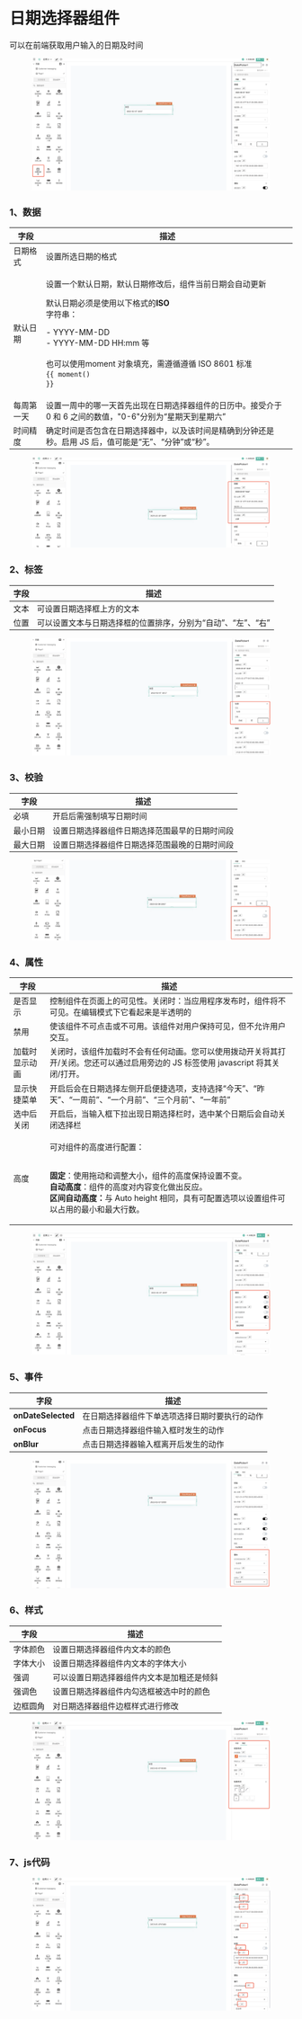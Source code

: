 # 日期选择器组件

&#x20;可以在前端获取用户输入的日期及时间

<figure><img src="../../../.gitbook/assets/image (15) (1).png" alt=""><figcaption></figcaption></figure>

### 1、数据

| 字段    | 描述                                                                                                                                                                                                               |
| ----- | ---------------------------------------------------------------------------------------------------------------------------------------------------------------------------------------------------------------- |
| 日期格式  | 设置所选日期的格式                                                                                                                                                                                                        |
| 默认日期  | <p>设置一个默认日期，默认日期修改后，组件当前日期会自动更新</p><p></p><p>默认日期必须是使用以下格式的<strong>ISO</strong><br>字符串： </p><p>- YYYY-MM-DD<br>- YYYY-MM-DD HH:mm 等<br><br>也可以使用moment 对象填充，需遵循遵循 ISO 8601 标准<br><code>{{ moment() }}</code></p> |
| 每周第一天 | 设置一周中的哪一天首先出现在日期选择器组件的日历中。接受介于 0 和 6 之间的数值，"0-6"分别为“星期天到星期六”                                                                                                                                                     |
| 时间精度  | 确定时间是否包含在日期选择器中，以及该时间是精确到分钟还是秒。启用 JS 后，值可能是“无”、“分钟”或“秒”。                                                                                                                                                         |

<figure><img src="../../../.gitbook/assets/image (2) (2) (1) (1).png" alt=""><figcaption></figcaption></figure>

### 2、标签

| 字段 | 描述                                |
| -- | --------------------------------- |
| 文本 | 可设置日期选择框上方的文本                     |
| 位置 | 可以设置文本与日期选择框的位置排序，分别为“自动”、“左”、“右” |

<figure><img src="../../../.gitbook/assets/image (8) (2).png" alt=""><figcaption></figcaption></figure>

### 3、校验

| 字段   | 描述                      |
| ---- | ----------------------- |
| 必填   | 开启后需强制填写日期时间            |
| 最小日期 | 设置日期选择器组件日期选择范围最早的日期时间段 |
| 最大日期 | 设置日期选择器组件日期选择范围最晚的日期时间段 |

<figure><img src="../../../.gitbook/assets/image (28) (1).png" alt=""><figcaption></figcaption></figure>



### 4、属性

| 字段      | 描述                                                                                                                                                                                      |
| ------- | --------------------------------------------------------------------------------------------------------------------------------------------------------------------------------------- |
| 是否显示    | 控制组件在页面上的可见性。关闭时：当应用程序发布时，组件将不可见。在编辑模式下它看起来是半透明的                                                                                                                                        |
| 禁用      | 使该组件不可点击或不可用。该组件对用户保持可见，但不允许用户交互。                                                                                                                                                       |
| 加载时显示动画 | 关闭时，该组件加载时不会有任何动画。您可以使用拨动开关将其打开/关闭。您还可以通过启用旁边的 JS 标签使用 javascript 将其关闭/打开。                                                                                                              |
| 显示快捷菜单  | 开启后会在日期选择左侧开启便捷选项，支持选择“今天”、“昨天”、“一周前”、“一个月前”、“三个月前”、“一年前”                                                                                                                               |
| 选中后关闭   | 开启后，当输入框下拉出现日期选择栏时，选中某个日期后会自动关闭选择栏                                                                                                                                                      |
| 高度      | <p>可对组件的高度进行配置：</p><p><br><strong>固定</strong>：使用拖动和调整大小，组件的高度保持设置不变。<br><strong>自动高度</strong>：组件的高度对内容变化做出反应。<br><strong>区间自动高度：</strong>与 Auto height 相同，具有可配置选项以设置组件可以占用的最小和最大行数。</p> |

<figure><img src="../../../.gitbook/assets/image (26) (1).png" alt=""><figcaption></figcaption></figure>

### 5、事件

| 字段                 | 描述                      |
| ------------------ | ----------------------- |
| **onDateSelected** | 在日期选择器组件下单选项选择日期时要执行的动作 |
| **onFocus**        | 点击日期选择器组件输入框时发生的动作      |
| **onBlur**         | 点击日期选择器输入框离开后发生的动作      |

<figure><img src="../../../.gitbook/assets/image (42) (1).png" alt=""><figcaption></figcaption></figure>

### 6、样式

| 字段   | 描述                    |
| ---- | --------------------- |
| 字体颜色 | 设置日期选择器组件内文本的颜色       |
| 字体大小 | 设置日期选择器组件内文本的字体大小     |
| 强调   | 可以设置日期选择器组件内文本是加粗还是倾斜 |
| 强调色  | 设置日期选择器组件内勾选框被选中时的颜色  |
| 边框圆角 | 对日期选择器组件边框样式进行修改      |

<figure><img src="../../../.gitbook/assets/image (13) (1).png" alt=""><figcaption></figcaption></figure>

### 7、js代码



<figure><img src="../../../.gitbook/assets/image (38) (1).png" alt=""><figcaption></figcaption></figure>
